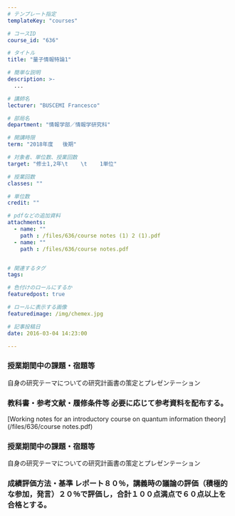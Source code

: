 ```yaml
---
# テンプレート指定
templateKey: "courses"

# コースID
course_id: "636"

# タイトル
title: "量子情報特論1"

# 簡単な説明
description: >-
  ...

# 講師名
lecturer: "BUSCEMI Francesco"

# 部局名
department: "情報学部／情報学研究科"

# 開講時限
term: "2018年度	後期"

# 対象者、単位数、授業回数
target: "修士1,2年\t    \t    1単位"

# 授業回数
classes: ""

# 単位数
credit: ""

# pdfなどの追加資料
attachments: 
  - name: "" 
    path : /files/636/course notes (1) 2 (1).pdf
  - name: "" 
    path : /files/636/course notes.pdf


# 関連するタグ
tags:

# 色付けのロールにするか
featuredpost: true

# ロールに表示する画像
featuredimage: /img/chemex.jpg

# 記事投稿日
date: 2016-03-04 14:23:00

---
```




### 授業期間中の課題・宿題等

自身の研究テーマについての研究計画書の策定とプレゼンテーション

### 教科書・参考文献・履修条件等 必要に応じて参考資料を配布する。


[Working notes for an introductory course on quantum information theory](/files/636/course notes.pdf) 
### 授業期間中の課題・宿題等

自身の研究テーマについての研究計画書の策定とプレゼンテーション
### 成績評価方法・基準 レポート８０％，講義時の議論の評価（積極的な参加，発言）２０％で評価し，合計１００点満点で６０点以上を合格とする。
